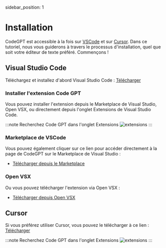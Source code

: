 sidebar_position: 1

# Installation

CodeGPT est accessible à la fois sur [VSCode](https://code.visualstudio.com/) et sur [Cursor](https://cursor.sh/). Dans ce tutoriel, nous vous guiderons à travers le processus d'installation, quel que soit votre éditeur de texte préféré. Commençons !

## Visual Studio Code
Téléchargez et installez d'abord Visual Studio Code : [Télécharger](https://code.visualstudio.com/download)

### Installer l'extension Code GPT
Vous pouvez installer l'extension depuis le Marketplace de Visual Studio, Open VSX, ou directement depuis l'onglet Extensions de Visual Studio Code.

:::note Recherchez Code GPT dans l'onglet Extensions
![extensions](https://github.com/davila7/code-gpt-docs/assets/6216945/1797df8c-e170-482e-95b3-37b901add402)
:::

### Marketplace de VSCode
Vous pouvez également cliquer sur ce lien pour accéder directement à la page de CodeGPT sur le Marketplace de Visual Studio :
- [Télécharger depuis le Marketplace](https://marketplace.visualstudio.com/items?itemName=DanielSanMedium.dscodegpt)

### Open VSX
Ou vous pouvez télécharger l'extension via Open VSX :
- [Télécharger depuis Open VSX](https://open-vsx.org/extension/DanielSanMedium/dscodegpt)


## Cursor
Si vous préférez utiliser Cursor, vous pouvez le télécharger à ce lien : [Télécharger](https://cursor.sh/)

:::note Recherchez Code GPT dans l'onglet Extensions
![extensions](https://github.com/davila7/code-gpt-docs/assets/6216945/58262780-461f-4e88-8a53-08a313e0297b)
:::
